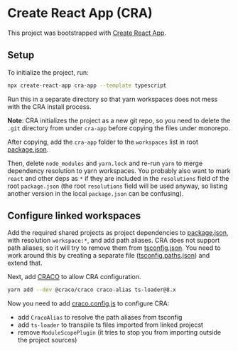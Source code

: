 # Create React App (CRA)

This project was bootstrapped with [Create React App](https://github.com/facebook/create-react-app).

## Setup

To initialize the project, run:

```sh
npx create-react-app cra-app --template typescript
```

Run this in a separate directory so that yarn workspaces does not mess with
the CRA install process.

**Note**: CRA initializes the project as a new git repo, so you need to
delete the `.git` directory from under `cra-app` before copying the files
under monorepo.

After copying, add the `cra-app` folder to the `workspaces` list in root
[package.json](../package.json).

Then, delete `node_modules` and `yarn.lock` and re-run `yarn` to merge
dependency resolution to yarn workspaces. You probably also want to mark
`react` and other deps as `*` if they are included in the `resolutions` field
of the root `package.json` (the root `resolutions` field will be used anyway,
so listing another version in the local `package.json` can be confusing).

## Configure linked workspaces

Add the required shared projects as project dependencies to
[package.json](./package.json), with resolution `workspace:*`, and add path
aliases. CRA does not support path aliases, so it will try to remove them
from [tsconfig.json](./tsconfig.json). You need to work around this by
creating a separate file ([tsconfig.paths.json](./tsconfig.paths.json)) and
extend that.

Next, add [CRACO](https://github.com/gsoft-inc/craco) to allow CRA configuration.

```sh
yarn add --dev @craco/craco craco-alias ts-loader@8.x
```

Now you need to add [craco.config.js](./craco.config.js) to configure CRA:

- add `CracoAlias` to resolve the path aliases from tsconfig
- add `ts-loader` to transpile ts files imported from linked projecst
- remove `ModuleScopePlugin` (it tries to stop you from importing outside
  the project sources)
